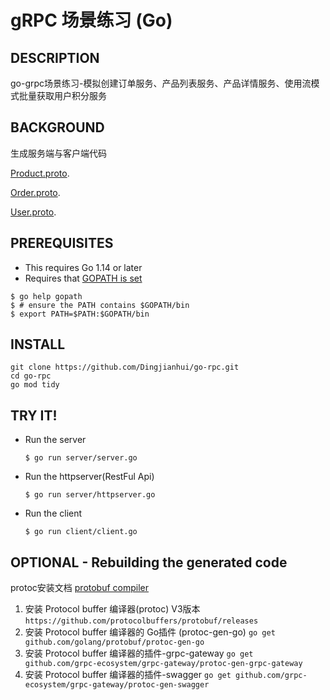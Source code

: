 gRPC 场景练习 (Go)
======================

DESCRIPTION
-------------
go-grpc场景练习-模拟创建订单服务、产品列表服务、产品详情服务、使用流模式批量获取用户积分服务

BACKGROUND
-------------
生成服务端与客户端代码

[Product.proto](protos/Product.proto).

[Order.proto](protos/Order.proto).

[User.proto](protos/User.proto).

PREREQUISITES
-------------

- This requires Go 1.14 or later
- Requires that [GOPATH is set](https://golang.org/doc/code.html#GOPATH)

```
$ go help gopath
$ # ensure the PATH contains $GOPATH/bin
$ export PATH=$PATH:$GOPATH/bin
```

INSTALL
-------

```
git clone https://github.com/Dingjianhui/go-rpc.git
cd go-rpc
go mod tidy
```

TRY IT!
-------

- Run the server

  ```
  $ go run server/server.go
  ```
  
- Run the httpserver(RestFul Api)

  ```
  $ go run server/httpserver.go
  ```

- Run the client

  ```
  $ go run client/client.go
  ```

OPTIONAL - Rebuilding the generated code
----------------------------------------

protoc安装文档 [protobuf compiler](https://github.com/google/protobuf/blob/master/README.md#protocol-compiler-installation)


1. 安装 Protocol buffer 编译器(protoc) V3版本 `https://github.com/protocolbuffers/protobuf/releases`
2. 安装 Protocol buffer 编译器的 Go插件 (protoc-gen-go) `go get github.com/golang/protobuf/protoc-gen-go`
3. 安装 Protocol buffer 编译器的插件-grpc-gateway `go get github.com/grpc-ecosystem/grpc-gateway/protoc-gen-grpc-gateway`
4. 安装 Protocol buffer 编译器的插件-swagger  `go get github.com/grpc-ecosystem/grpc-gateway/protoc-gen-swagger`


